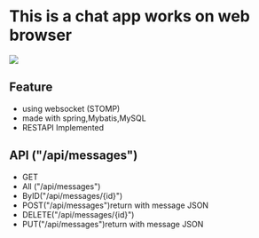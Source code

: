 # This is a chat app works on web browser

<img src="https://github.com/masibw/dataStore/blob/master/output.gif">

## Feature
- using websocket (STOMP)
- made with spring,Mybatis,MySQL
- RESTAPI  Implemented



## API ("/api/messages")
- GET
 - All ("/api/messages")
 - ByID("/api/messages/{id}")
- POST("/api/messages")return with message JSON
- DELETE("/api/messages/{id}")
- PUT("/api/messages")return with message JSON
